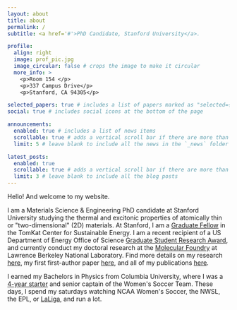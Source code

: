 ```yaml
---
layout: about
title: about
permalink: /
subtitle: <a href='#'>PhD Candidate, Stanford University</a>. 

profile:
  align: right
  image: prof_pic.jpg
  image_circular: false # crops the image to make it circular
  more_info: >
    <p>Room 154 </p>
    <p>337 Campus Drive</p>
    <p>Stanford, CA 94305</p>

selected_papers: true # includes a list of papers marked as "selected={true}"
social: true # includes social icons at the bottom of the page

announcements:
  enabled: true # includes a list of news items
  scrollable: true # adds a vertical scroll bar if there are more than 3 news items
  limit: 5 # leave blank to include all the news in the `_news` folder

latest_posts:
  enabled: true
  scrollable: true # adds a vertical scroll bar if there are more than 3 new posts items
  limit: 3 # leave blank to include all the blog posts
---
```


Hello! And welcome to my website. 

I am a Materials Science & Engineering PhD candidate at Stanford University studying the thermal and excitonic properties of atomically thin or "two-dimensional" (2D) materials. At Stanford, I am a [Graduate Fellow](https://tomkat.stanford.edu/people/amalya-johnson) in the TomKat Center for Sustainable Energy. I am a recent recipient of a US Department of Energy Office of Science [Graduate Student Research Award](https://science.osti.gov/wdts/scgsr), and currently conduct my doctoral research at the [Molecular Foundry](https://foundry.lbl.gov/) at Lawrence Berkeley National Laboratory. Find more details on my research [here](https://amalyacox.github.io/research/), my first first-author paper [here](https://www.science.org/doi/10.1126/sciadv.adj8819), and all of my publications [here](https://amalyacox.github.io/publications/).  

I earned my Bachelors in Physics from Columbia University, where I was a [4-year starter](https://www.columbiaspectator.com/sports/2019/11/12/one-of-the-best-players-in-the-history-of-this-program-amalya-johnson-ends-a-career-filled-with-many-accolades-and-even-more-memories/) and senior captain of the Women's Soccer Team. These days, I spend my saturdays watching NCAA Women's Soccer, the NWSL, the EPL, or [LaLiga](https://upload.wikimedia.org/wikipedia/commons/f/f3/Mes_que_un_club-FC_Barcelona.JPG), and run a lot. 
